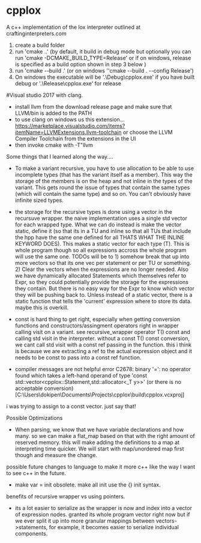 # cpplox
A c++ implementation of the lox interpreter outlined at craftinginterpreters.com


1) create a build folder
2) run 'cmake ..' (by default, it build in debug mode but optionally you can run 'cmake -DCMAKE_BUILD_TYPE=Release' or if on windows, release is specified as a build option shown in step 3 below )
3) run 'cmake --build .' (or on windows ''cmake --build . --config Release')
4) On windows the executable will be '.\Debug\cpplox.exe' if you have built debug or '.\Release\cpplox.exe' for release

#Visual studio 2017 with clang.
- install llvm from the download release page and make sure that LLVM/bin is added to the PATH
- to use clang on windows us this extension...
https://marketplace.visualstudio.com/items?itemName=LLVMExtensions.llvm-toolchain
or choose the LLVM Compiler Toolchain from the extensions in the UI
- then invoke cmake with -T"llvm


Some things that I learned along the way....

- To make a variant recursive, you have to use allocation to be able to use incomplete types (that has the variant itself as a member). This way the storage of the members is on the heap and not inline in the types of the variant. This gets round the issue of types that contain the same types (which will contain the same type) and so on. You can't obviously have infinite sized types.

- the storage for the recursive types is done using a vector in the recursuve wrapper. the naive implementation uses a single std vector for each wrapped type. What we can do instead is make the vector static, define it (so that its in a TU and inline so that all TUs that include the hpp have the same one defined for all THATS WHAT THE INLINE KEYWORD DOES). This makes a static vector for each type (T). This is whole program though so all expressions accross the whole program will use the same one. 
TODOs will be to 1) somehow break that up into more vectors so that its one vec per statement or per TU or something. 2) Clear the vectors when the expressions are no longer needed. 
Also we have dynamically allocated Statements which themselves refer to Expr, so they could potentially provide the storage for the expressions they contain. But there is no easy way for the Expr to know which vector they will be pushing back to. Unless instead of a static vector, there is a static function that tells the 'current' expression where to store its data.  maybe this is overkill.

- const is hard thing to get right, especially when getting conversion functions and  constructors/assingment operators right in wrapper calling visit on a variant. see recursive_wrapper operator T() const and calling std visit in the interpreter. without a const T() const conversion, we cant call std visit with a const ref passing in the function. this i think is because we are extracting a ref to the actual expression object and it needs to be const to pass into a const ref function.

- compiler messages are not helpful
 error C2678: binary '=': no operator found which takes a left-hand operand of type 'const std::vector<cpplox::Statement,std::allocator<_T
y>>' (or there is no acceptable conversion) [C:\Users\dokipen\Documents\Projects\cpplox\build\cpplox.vcxproj]

i was trying to assign to a const vector. just say that!

Possible Optimizations
- When parsing, we know that we have variable declarations and how many. so we can make a flat_map based on that with the right amount of reserved memory. this will make adding the definitions to a map at interpreting time quicker. We will start with map/unordered map first though and measure the change.

possible future changes to language to make it more c++ like the way I want to see c++ in the future.
- make var = init obsolete. make all init use the {} init syntax.

benefits of recursive wrapper vs using pointers.
- its a lot easier to serialize as the wrapper is now and index into a vector of expression nodes. granted its whole program vector right now but if we ever split it up into more granular mappings between vectors->statements, for example, it becomes easier to serialize individual components.
